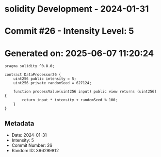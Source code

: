 ﻿# solidity Development - 2024-01-31
# Commit #26 - Intensity Level: 5
# Generated on: 2025-06-07 11:20:24
```solidity
pragma solidity ^0.8.0;

contract DataProcessor26 {
    uint256 public intensity = 5;
    uint256 private randomSeed = 627124;

    function processValue(uint256 input) public view returns (uint256) {
        return input * intensity + randomSeed % 100;
    }
}
```
## Metadata
- Date: 2024-01-31
- Intensity: 5
- Commit Number: 26
- Random ID: 396299812
